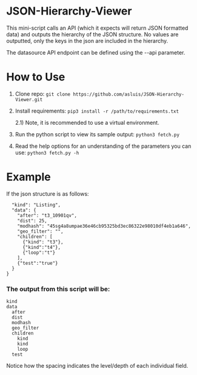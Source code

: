 # JSON-Hierarchy-Viewer
This mini-script calls an API (which it expects will return JSON formatted data) and outputs the hierarchy of the JSON structure. No values are outputted, 
only the keys in the json are included in the hierarchy.


The datasource API endpoint can be defined using the --api parameter.

# How to Use

1) Clone repo: `git clone https://github.com/asluis/JSON-Hierarchy-Viewer.git`
2) Install requirements: `pip3 install -r /path/to/requirements.txt`

    2.1) Note, it is recommended to use a virtual environment.
3) Run the python script to view its sample output: `python3 fetch.py`
4) Read the help options for an understanding of the parameters you can use: `python3 fetch.py -h`

# Example

If the json structure is as follows:
```{
  "kind": "Listing",
  "data": {
    "after": "t3_10901qv",
    "dist": 25,
    "modhash": "45sg4a8umpae36e46cb95325bd3ec86322e98010df4eb1a646",
    "geo_filter": "",
    "children": [
      {"kind": "t3"},
      {"kind":"t4"},
      {"loop":"t"}
    ],
    {"test":"true"}
  }
}
```


### The output from this script will be:
```
kind
data
  after
  dist
  modhash
  geo_filter
  children
    kind
    kind
    loop
  test
  ```
Notice how the spacing indicates the level/depth of each individual field.
  
  
